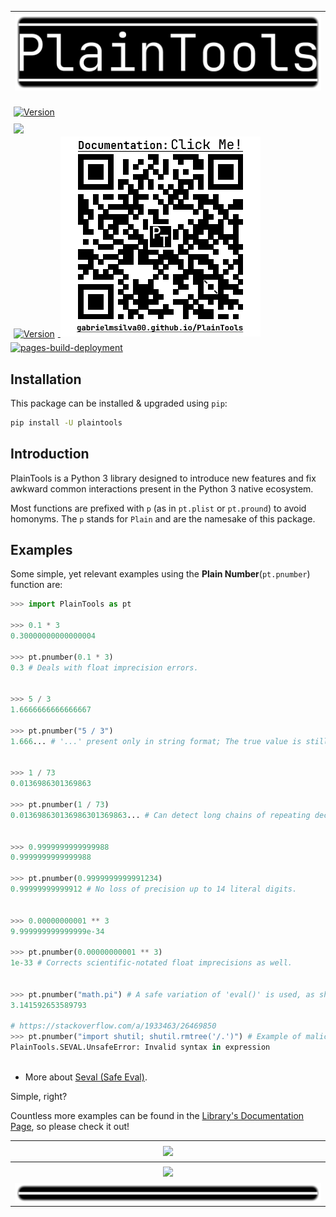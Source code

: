 |![Image](https://raw.githubusercontent.com/gabrielmsilva00/PlainTools/refs/heads/main/imgs/pthead.png)
|:-:|
<a href=https://pypi.org/project/PlainTools><img src="https://img.shields.io/pypi/v/plaintools.svg?logo=pypi" alt="Version" width=256 style="vertical-align:middle;margin:5px"><br/><a href=https://github.com/gabrielmsilva00/PlainTools><img src="https://img.shields.io/badge/GitHub-Repository-2A3746?logo=github" width=256 style="vertical-align:middle;margin:5px"><br/><a href=https://github.com/gabrielmsilva00/PlainTools/releases><img src="https://img.shields.io/pypi/dm/plaintools?logo=pypi" alt="Version" width=256 style="vertical-align:middle;margin:5px">
[<img src=https://raw.githubusercontent.com/gabrielmsilva00/PlainTools/refs/heads/main/imgs/ptqrdoc.png?>](https://gabrielmsilva00.github.io/PlainTools)<br/>[![pages-build-deployment](https://github.com/gabrielmsilva00/PlainTools/actions/workflows/pages/pages-build-deployment/badge.svg?branch=main)](https://github.com/gabrielmsilva00/PlainTools/actions/workflows/pages/pages-build-deployment)

## Installation

This package can be installed & upgraded using `pip`:

```sh
pip install -U plaintools
```
## Introduction

PlainTools is a Python 3 library designed to introduce new features and 
fix awkward common interactions present in the Python 3 native ecosystem.

Most functions are prefixed with `p` (as in `pt.plist` or `pt.pround`) 
to avoid homonyms. The `p` stands for `Plain` and are the namesake of this package.

## Examples

Some simple, yet relevant examples using the **Plain Number**(`pt.pnumber`) function are:

```python
>>> import PlainTools as pt

>>> 0.1 * 3
0.30000000000000004

>>> pt.pnumber(0.1 * 3)
0.3 # Deals with float imprecision errors.
؜

>>> 5 / 3
1.6666666666666667

>>> pt.pnumber("5 / 3")
1.666... # '...' present only in string format; The true value is still float(5/3).
؜

>>> 1 / 73
0.0136986301369863

>>> pt.pnumber(1 / 73)
0.013698630136986301369863... # Can detect long chains of repeating decimals!
؜

>>> 0.9999999999999988
0.9999999999999988

>>> pt.pnumber(0.9999999999991234)
0.99999999999912 # No loss of precision up to 14 literal digits.
؜

>>> 0.00000000001 ** 3
9.999999999999999e-34

>>> pt.pnumber(0.00000000001 ** 3)
1e-33 # Corrects scientific-notated float imprecisions as well.
؜

>>> pt.pnumber("math.pi") # A safe variation of 'eval()' is used, as shown below!
3.141592653589793

# https://stackoverflow.com/a/1933463/26469850
>>> pt.pnumber("import shutil; shutil.rmtree('/.')") # Example of malicious use.
PlainTools.SEVAL.UnsafeError: Invalid syntax in expression
؜
```

- More about [Seval (Safe Eval)](https://gabrielmsilva00.github.io/PlainTools/#pt.SEVAL).

Simple, right?

Countless more examples can be found in the [Library's Documentation Page](https://gabrielmsilva00.github.io/PlainTools), so please check it out!

| <img src="https://img.shields.io/badge/License-Apache%202.0-blue.svg" width=256 style="vertical-align:middle;margin:5px">
|:-:|
|<a href=https://github.com/gabrielmsilva00><img src="https://img.shields.io/badge/GitHub-Author-526E8C?logo=github" width=256 style="vertical-align:middle;margin:5px">
| <img src=https://raw.githubusercontent.com/gabrielmsilva00/PlainTools/refs/heads/main/imgs/pttail.png style="vertical-align:middle">